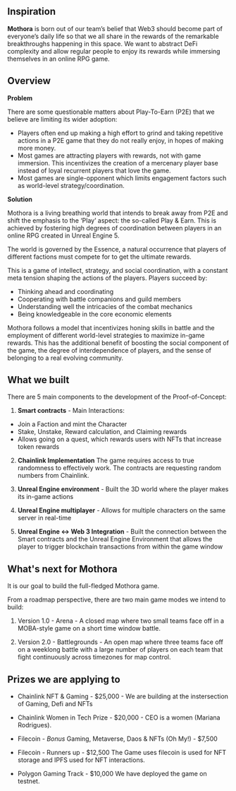 ## Inspiration

**Mothora** is born out of our team’s belief that Web3 should become part of everyone’s daily life so that we all share in the rewards of the remarkable breakthroughs happening in this space. We want to abstract DeFi complexity and allow regular people to enjoy its rewards while immersing themselves in an online RPG game. 

## Overview

**Problem**

There are some questionable matters about Play-To-Earn (P2E) that we believe are limiting its wider adoption:

- Players often end up making a high effort to grind and taking repetitive actions in a P2E game that they do not really enjoy, in hopes of making more money.
- Most games are attracting players with rewards, not with game immersion. This incentivizes the creation of a mercenary player base instead of loyal recurrent players that love the game.
- Most games are single-opponent which limits engagement factors such as world-level strategy/coordination.

**Solution**

Mothora is a living breathing world that intends to break away from P2E and shift the emphasis to the ‘Play’ aspect: the so-called Play & Earn. This is achieved by fostering high degrees of coordination between players in an online RPG created in Unreal Engine 5.

The world is governed by the Essence, a natural occurrence that players of different factions must compete for to get the ultimate rewards.

This is a game of intellect, strategy, and social coordination, with a constant meta tension shaping the actions of the players. Players succeed by:

- Thinking ahead and coordinating
- Cooperating with battle companions and guild members
- Understanding well the intricacies of the combat mechanics
- Being knowledgeable in the core economic elements

Mothora follows a model that incentivizes honing skills in battle and the employment of different world-level strategies to maximize in-game rewards. This has the additional benefit of boosting the social component of the game, the degree of interdependence of players, and the sense of belonging to a real evolving community.

## What we built

There are 5 main components to the development of the Proof-of-Concept:

1) **Smart contracts** - Main Interactions:

- Join a Faction and mint the Character
- Stake, Unstake, Reward calculation, and Claiming rewards
- Allows going on a quest, which rewards users with NFTs that increase token rewards

2) **Chainlink Implementation** The game requires access to true randomness to effectively work. The contracts are requesting random numbers from Chainlink.

3) **Unreal Engine environment** - Built the 3D world where the player makes its in-game actions

4) **Unreal Engine multiplayer** - Allows for multiple characters on the same server in real-time

5) **Unreal Engine <-> Web 3 Integration** - Built the connection between the Smart contracts and the Unreal Engine Environment that allows the player to trigger blockchain transactions from within the game window


## What's next for Mothora

It is our goal to build the full-fledged Mothora game. 

From a roadmap perspective, there are two main game modes we intend to build:

1) Version 1.0 - Arena - A closed map where two small teams face off in a MOBA-style game on a short time window battle.

2) Version 2.0 - Battlegrounds - An open map where three teams face off on a weeklong battle with a large number of players on each team that fight continuously across timezones for map control.

## Prizes we are applying to

- Chainlink NFT & Gaming - $25,000 - We are building at the instersection of Gaming, Defi and NFTs
- Chainlink Women in Tech Prize - $20,000 - CEO is a women (Mariana Rodrigues).

- Filecoin - *Bonus* Gaming, Metaverse, Daos & NFTs (Oh My!) - $7,500
- Filecoin - Runners up - $12,500
The Game uses filecoin is used for NFT storage and IPFS used for NFT interactions.

- Polygon Gaming Track - $10,000
We have deployed the game on testnet.
